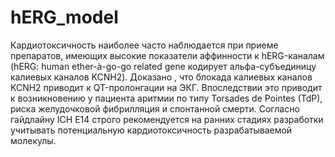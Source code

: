 # hERG_model
Кардиотоксичность  наиболее часто наблюдается при приеме препаратов, имеющих высокие показатели аффинности к hERG-каналам (hERG: human ether-à-go-go  related gene кодирует альфа-субъединицу калиевых каналов KCNH2). Доказано , что блокада калиевых каналов KCNH2 приводит к QT-пролонгации на ЭКГ. Впоследствии это приводит к возникновению у пациента аритмии по типу Torsades de Pointes (TdP), риска желудочковой фибрилляция и спонтанной смерти. Согласно гайдлайну ICH E14  строго рекомендуется на ранних стадиях разработки учитывать потенциальную кардиотоксичность разрабатываемой молекулы.
